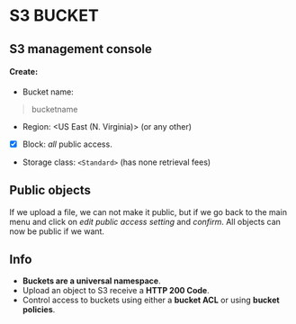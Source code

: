 # S3 BUCKET
## S3 management console
#### Create:

- Bucket name: 
> bucketname
- Region: <US East (N. Virginia)> (or any other)
- [x] Block: *all* public access.
- Storage class: `<Standard>` (has none retrieval fees)

## Public objects

If we upload a file, we can not make it public, but if we go back to the main menu and click on *edit public access setting* and *confirm*. All objects can now be public if we want.

## Info

- **Buckets are a universal namespace**.
- Upload an object to S3 receive a **HTTP 200 Code**.
- Control access to buckets using either a **bucket ACL** or using **bucket policies**.